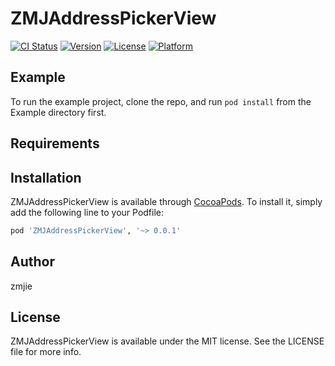 # ZMJAddressPickerView

[![CI Status](https://img.shields.io/travis/zmjie/ZMJAddressPickerView.svg?style=flat)](https://travis-ci.org/zmjie/ZMJAddressPickerView)
[![Version](https://img.shields.io/cocoapods/v/ZMJAddressPickerView.svg?style=flat)](https://cocoapods.org/pods/ZMJAddressPickerView)
[![License](https://img.shields.io/cocoapods/l/ZMJAddressPickerView.svg?style=flat)](https://cocoapods.org/pods/ZMJAddressPickerView)
[![Platform](https://img.shields.io/cocoapods/p/ZMJAddressPickerView.svg?style=flat)](https://cocoapods.org/pods/ZMJAddressPickerView)

## Example

To run the example project, clone the repo, and run `pod install` from the Example directory first.

## Requirements

## Installation

ZMJAddressPickerView is available through [CocoaPods](https://cocoapods.org). To install
it, simply add the following line to your Podfile:

```ruby
pod 'ZMJAddressPickerView', '~> 0.0.1'
```

## Author

zmjie

## License

ZMJAddressPickerView is available under the MIT license. See the LICENSE file for more info.
